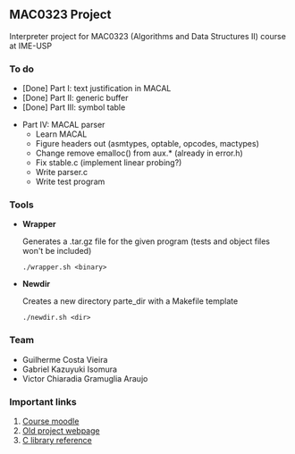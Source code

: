 ## MAC0323 Project

Interpreter project for MAC0323 (Algorithms and Data Structures II) course at 
IME-USP

### To do

* \[Done\] Part I: text justification in MACAL
* \[Done\] Part II: generic buffer
* \[Done\] Part III: symbol table

+ Part IV: MACAL parser
  - Learn MACAL
  - Figure headers out (asmtypes, optable, opcodes, mactypes)
  - Change remove emalloc() from aux.\* (already in error.h)
  - Fix stable.c (implement linear probing?)
  - Write parser.c
  - Write test program

### Tools

+ **Wrapper**

    Generates a .tar.gz file for the given program (tests and object files won't
    be included)

    ```
    ./wrapper.sh <binary>
    ```

+ **Newdir**

    Creates a new directory parte_dir with a Makefile template

    ```
    ./newdir.sh <dir>
    ```

### Team

* Guilherme Costa Vieira
* Gabriel Kazuyuki Isomura
* Victor Chiaradia Gramuglia Araujo

### Important links

1. [Course moodle](https://paca.ime.usp.br/course/view.php?id=1241)
2. [Old project webpage](https://www.ime.usp.br/~fmario/cursos/mac216-15/)
3. [C library reference](http://www.cplusplus.com/reference/)

